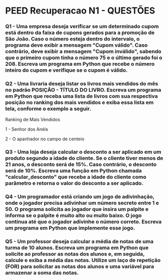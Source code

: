# PEED Recuperacao N1 - QUESTÕES

### Q1 - Uma empresa deseja verificar se um determinado cupom está dentro da faixa de cupons gerados para a promoção de São João. Caso o número esteja dentro do intervalo, o programa deve exibir a mensagem "Cupom válido". Caso contrário, deve exibir a mensagem "Cupom inválido", sabendo que o primeiro cupom tinha o número 75 e o último gerado foi o 208. Escreva um programa em Python que recebe o número inteiro do cupom e verifique se o cupom é válido.

### Q2 - Uma livraria deseja listar os livros mais vendidos do mês no padrão POSIÇÃO - TÍTULO DO LIVRO. Escreva um programa em Python que receba uma lista de livros com sua respectiva posição no ranking dos mais vendidos e exiba essa lista em tela, conforme o exemplo a seguir.

Ranking de Mais Vendidos

1 - Senhor dos Anéis

2 - O apanhador no campo de centeio

### Q3 - Uma loja deseja calcular o desconto a ser aplicado em um produto segundo a idade do cliente. Se o cliente tiver menos de 21 anos, o desconto será de 15%. Caso contrário, o desconto será de 10%. Escreva uma função em Python chamada "calcular_desconto" que recebe a idade do cliente como parâmetro e retorna o valor do desconto a ser aplicado.

### Q4 - Um programador está criando um jogo de adivinhação, onde o jogador precisa adivinhar um número secreto entre 1 e 50. O programa solicita ao jogador que insira um palpite e informa se o palpite é muito alto ou muito baixo. O jogo continua até que o jogador adivinhe o número correto. Escreva um programa em Python que implemente esse jogo.

### Q5 - Um professor deseja calcular a média de notas de uma turma de 10 alunos. Escreva um programa em Python que solicite ao professor as notas dos alunos e, em seguida, calcule e exiba a média das notas. Utilize um laço de repetição (FOR) para solicitar as notas dos alunos e uma variável para armazenar a soma das notas.
